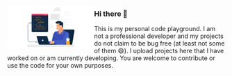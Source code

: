 <p>
  <img src="assets/programmer.gif" alt="Programmer" width="200" align="left"/>
</p>

### Hi there 👋

This is my personal code playground. I am not a professional developer and my projects do not claim to be bug free (at least not some of them 😄). I upload projects here that I have worked on or am currently developing. You are welcome to contribute or use the code for your own purposes.
